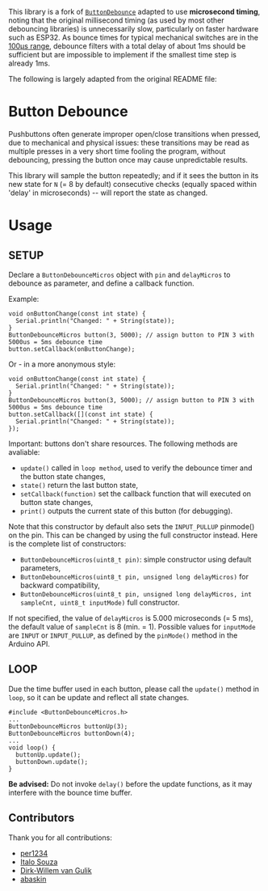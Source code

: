 This library is a fork of [`ButtonDebounce`](https://github.com/maykon/ButtonDebounce) adapted to use **microsecond timing**, noting that the original millisecond timing
(as used by most other debouncing libraries) is unnecessarily slow, particularly on faster hardware such as ESP32.
As bounce times for typical mechanical switches are in the 
[100μs range](https://forum.arduino.cc/t/debouncing-a-switch-on-an-interrupt-pin/632166/3), 
debounce filters with a total delay of about 1ms should be sufficient but
are impossible to implement if the smallest time step is already 1ms.

The following is largely adapted from the original README file:

# Button Debounce 

Pushbuttons often generate improper open/close transitions when pressed, due to mechanical and physical issues: these transitions may be read as multiple presses in a very short time fooling the program, without debouncing, pressing the button once may cause unpredictable results.

This library will sample the button repeatedly; and if it sees the button in its new state for `N` (= 8 by default) consecutive checks (equally spaced within 'delay' in microseconds) -- will report the state as changed.

 Usage
============

## SETUP


Declare a `ButtonDebounceMicros` object with `pin` and `delayMicros` to debounce as parameter, and define a callback function.

Example:

```
void onButtonChange(const int state) {
  Serial.println("Changed: " + String(state));
}
ButtonDebounceMicros button(3, 5000); // assign button to PIN 3 with 5000us = 5ms debounce time
button.setCallback(onButtonChange);
```

Or - in a more anonymous style:

```
void onButtonChange(const int state) {
  Serial.println("Changed: " + String(state));
}
ButtonDebounceMicros button(3, 5000); // assign button to PIN 3 with 5000us = 5ms debounce time
button.setCallback([](const int state) {
  Serial.println("Changed: " + String(state));
});
```

Important: buttons don't share resources. The following methods are avaliable:

* `update()` called in `loop method`, used to verify the debounce timer and the button state changes,
* `state()` return the last button state,
* `setCallback(function)` set the callback function that will executed on button state changes,
* `print()` outputs the current state of this button (for debugging).

Note that this constructor by default also sets the `INPUT_PULLUP` pinmode() on the pin. 
This can be changed by using the full constructor instead. Here is the complete list of constructors:

* `ButtonDebounceMicros(uint8_t pin)`: simple constructor using default parameters,
* `ButtonDebounceMicros(uint8_t pin, unsigned long delayMicros)` for backward compatibility,
* `ButtonDebounceMicros(uint8_t pin, unsigned long delayMicros, int sampleCnt, uint8_t inputMode)` full constructor.

If not specified, the value of `delayMicros` is 5.000 microseconds (= 5 ms),
the default value of `sampleCnt` is 8 (min. = 1).
Possible values for `inputMode` are `INPUT` or `INPUT_PULLUP`, as defined by the `pinMode()` method
in the Arduino API.

## LOOP

Due the time buffer used in each button, please call the `update()` method in `loop`, so it can be update and reflect all state changes.
```
#include <ButtonDebounceMicros.h>
...
ButtonDebounceMicros buttonUp(3);
ButtonDebounceMicros buttonDown(4);
...
void loop() {
  buttonUp.update();
  buttonDown.update();
}
```
**Be advised:** Do not invoke `delay()` before the update functions, as it may interfere with the bounce time buffer.

## Contributors

Thank you for all contributions:

* [per1234](https://github.com/per1234)
* [Italo Souza](https://github.com/italosouza)
* [Dirk-Willem van Gulik](https://github.com/dirkx)
* [abaskin](https://github.com/abaskin)
